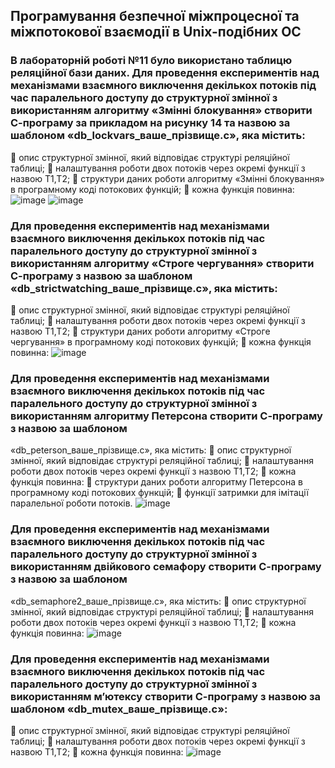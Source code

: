## Програмування безпечної міжпроцесної та міжпотокової взаємодії в Unix-подібних ОС

### В лабораторній роботі №11 було використано таблицю реляційної бази даних. Для проведення експериментів над механізмами взаємного виключення декількох потоків під час паралельного доступу до структурної змінної з використанням алгоритму «Змінні блокування» створити С-програму за прикладом на рисунку 14 та назвою за шаблоном «db_lockvars_ваше_прізвище.c», яка містить: 
	опис структурної змінної, який відповідає структурі реляційної таблиці; 
	налаштування роботи двох потоків через окремі функції з назвою T1,T2; 
	структури даних роботи алгоритму «Змінні блокування» в програмному коді потокових функцій; 
	кожна функція повинна: 
![image](https://github.com/oleksandrblazhko/ai-216-chajka/blob/Laboratory-work-14/Laboratory-work-14/2.1.1.jpg)
![image](https://github.com/oleksandrblazhko/ai-216-chajka/blob/Laboratory-work-14/Laboratory-work-14/2.1.2.2.jpg)
### Для проведення експериментів над механізмами взаємного виключення декількох потоків під час паралельного доступу до структурної змінної з використанням алгоритму «Строге чергування» створити С-програму з назвою за шаблоном «db_strictwatching_ваше_прізвище.c», яка містить: 
	опис структурної змінної, який відповідає структурі реляційної таблиці; 
	налаштування роботи двох потоків через окремі функції з назвою T1,T2; 
	структури даних роботи алгоритму «Строге чергування» в програмному коді потокових функцій; 
	кожна функція повинна: 
![image](https://github.com/oleksandrblazhko/ai-216-chajka/blob/Laboratory-work-14/Laboratory-work-14/2.2.jpg)
### Для проведення експериментів над механізмами взаємного виключення декількох потоків під час паралельного доступу до структурної змінної з використанням алгоритму Петерсона створити С-програму з назвою за шаблоном 
«db_peterson_ваше_прізвище.c», яка містить: 
	опис структурної змінної, який відповідає структурі реляційної таблиці;  налаштування роботи двох потоків через окремі функції з назвою T1,T2; 
	кожна функція повинна: 
	структури даних роботи алгоритму Петерсона в програмному коді потокових функцій; 
	функції затримки для імітації паралельної роботи потоків.
![image](https://github.com/oleksandrblazhko/ai-216-chajka/blob/Laboratory-work-14/Laboratory-work-14/2.3.jpg)
### Для проведення експериментів над механізмами взаємного виключення декількох потоків під час паралельного доступу до структурної змінної з використанням двійкового семафору створити С-програму з назвою за шаблоном 
«db_semaphore2_ваше_прізвище.c», яка містить: 
	опис структурної змінної, який відповідає структурі реляційної таблиці;  налаштування роботи двох потоків через окремі функції з назвою T1,T2; 
	кожна функція повинна: 
![image](https://github.com/oleksandrblazhko/ai-216-chajka/blob/Laboratory-work-14/Laboratory-work-14/2.4.jpg)
### Для проведення експериментів над механізмами взаємного виключення декількох потоків під час паралельного доступу до структурної змінної з використанням м’ютексу створити С-програму з назвою за шаблоном «db_mutex_ваше_прізвище.c»: 
	опис структурної змінної, який відповідає структурі реляційної таблиці;  налаштування роботи двох потоків через окремі функції з назвою T1,T2; 
	кожна функція повинна: 
![image](https://github.com/oleksandrblazhko/ai-216-chajka/blob/Laboratory-work-14/Laboratory-work-14/2.5.jpg)

